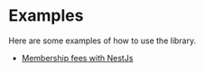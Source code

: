 # Examples

Here are some examples of how to use the library.

- [Membership fees with NestJs](https://github.com/fizzbuds/nest-ddd-toolkit)